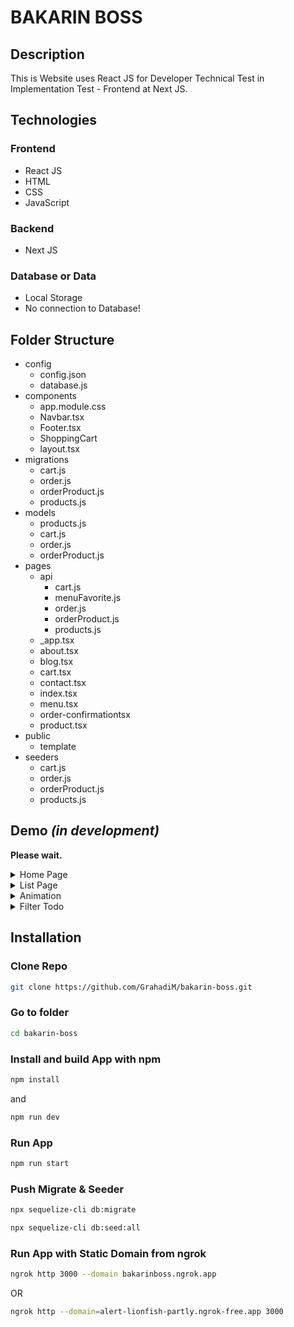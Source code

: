 # BAKARIN BOSS
## Description
This is Website uses React JS for Developer Technical Test in Implementation Test - Frontend at Next JS.

## Technologies
### Frontend
- React JS
- HTML
- CSS
- JavaScript
### Backend
- Next JS

### Database or Data
- Local Storage
- No connection to Database!

## Folder Structure
- config
  - config.json
  - database.js
- components
  - app.module.css
  - Navbar.tsx
  - Footer.tsx
  - ShoppingCart
  - layout.tsx
- migrations
  - cart.js
  - order.js
  - orderProduct.js
  - products.js
- models
  - products.js
  - cart.js
  - order.js
  - orderProduct.js
- pages
  - api
    - cart.js
    - menuFavorite.js
    - order.js
    - orderProduct.js
    - products.js
  - _app.tsx
  - about.tsx
  - blog.tsx
  - cart.tsx
  - contact.tsx
  - index.tsx
  - menu.tsx
  - order-confirmationtsx
  - product.tsx
- public
  - template
- seeders
  - cart.js
  - order.js
  - orderProduct.js
  - products.js

## Demo *(in development)*
<b>Please wait.</b>

<details>
	<summary>Home Page</summary>
	
![Home Blank Page](public/assets/home.png)
</details>

<details>
	<summary>List Page</summary>
	
![List Page](public/assets/list.png)
</details>

<details>
	<summary>Animation</summary>
	
![Animation](public/assets/animation.png)
</details>

<details>
	<summary>Filter Todo</summary>
	
![Filter Todo](public/assets/filter.png)
</details>

## Installation
### Clone Repo

```bash
git clone https://github.com/GrahadiM/bakarin-boss.git
```
### Go to folder

```bash
cd bakarin-boss
```
### Install and build App with npm

```bash
npm install
```
and
```bash
npm run dev
```
### Run App

```bash
npm run start
```
### Push Migrate & Seeder

```bash
npx sequelize-cli db:migrate
```
```bash
npx sequelize-cli db:seed:all
```

### Run App with Static Domain from ngrok

```bash
ngrok http 3000 --domain bakarinboss.ngrok.app
```
OR
```bash
ngrok http --domain=alert-lionfish-partly.ngrok-free.app 3000
```